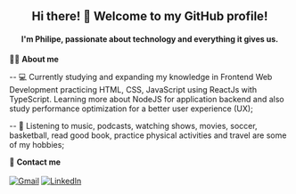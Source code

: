 <h2 align='center'>  Hi there! 👋  Welcome to my GitHub profile! </h2>


<h4 align='center'> I'm Philipe, passionate about technology and everything it gives us. </h4>

 👨‍💻 <b>About me</b>

 -- 💻 Currently studying and expanding my knowledge in Frontend Web Development practicing HTML, CSS, JavaScript using ReactJs with TypeScript. Learning more about NodeJS for application backend and also study performance optimization for a better user experience (UX); 

 -- 🏡 Listening to music, podcasts, watching shows, movies, soccer, basketball, read good book, practice physical activities and travel are some of my hobbies;

 📲 <b> Contact me </b>
<br>
<br>
 <a href="mailto:philipesferreiraa@gmail.com"><img src="https://img.shields.io/badge/Gmail-D14836?style=for-the-badge&logo=gmail&logoColor=white" alt="Gmail"/></a>
<a href="https://www.linkedin.com/in/philipe-ferreira-60696388/"><img src="https://img.shields.io/badge/linkedin%20-%230077B5.svg?&style=for-the-badge&logo=linkedin&logoColor=white" alt="LinkedIn"/></a>


